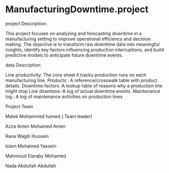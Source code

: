 # ManufacturingDowntime.project

project Description:

 This project focuses on analyzing and forecasting downtime in a
 manufacturing setting to improve operational efficiency and decision
making. The objective is to transform raw downtime data into
 meaningful insights, identify key factors influencing production
 interruptions, and build predictive models to anticipate future
 downtime events.
 
data Description:

 Line productivity: The core sheet  it tracks production runs on each manufacturing
 line.
 Products : A reference/crosswalk table with product details.
 Downtime factors :A lookup table of reasons why a production line might stop
 Line downtime :A log of actual downtime events.
 Maintenance log :  A log of maintenance activities on production lines

 
Project Team 

Malek Mohammed hamed ( Team leader) 

Azza Amen Mohamed Amen

Rana Wagih Hussein

Islam Mohamed Yassein 

Mahmoud Elaraby Mohamed 

Nada Abdullah Abdullah
